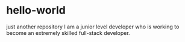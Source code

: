 # hello-world
just another repository
I am a junior level developer who is working to become an extremely skilled full-stack developer.
